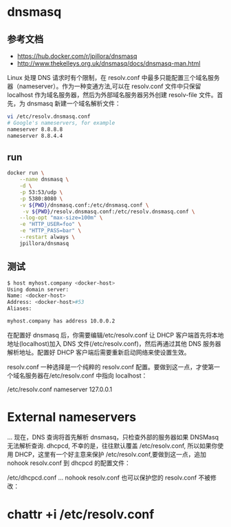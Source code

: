 # dnsmasq

## 参考文档

- https://hub.docker.com/r/jpillora/dnsmasq
- http://www.thekelleys.org.uk/dnsmasq/docs/dnsmasq-man.html

Linux 处理 DNS 请求时有个限制，在 resolv.conf 中最多只能配置三个域名服务器（nameserver）。作为一种变通方法,可以在 resolv.conf 文件中只保留 localhost 作为域名服务器，然后为外部域名服务器另外创建 resolv-file 文件。首先，为 dnsmasq 新建一个域名解析文件：

```sh
vi /etc/resolv.dnsmasq.conf
# Google's nameservers, for example
nameserver 8.8.8.8
nameserver 8.8.4.4
```

## run

```sh
docker run \
    --name dnsmasq \
    -d \
    -p 53:53/udp \
    -p 5380:8080 \
    -v ${PWD}/dnsmasq.conf:/etc/dnsmasq.conf \
     -v ${PWD}/resolv.dnsmasq.conf:/etc/resolv.dnsmasq.conf \
    --log-opt "max-size=100m" \
    -e "HTTP_USER=foo" \
    -e "HTTP_PASS=bar" \
    --restart always \
    jpillora/dnsmasq
```

## 测试

```sh
$ host myhost.company <docker-host>
Using domain server:
Name: <docker-host>
Address: <docker-host>#53
Aliases:

myhost.company has address 10.0.0.2
```

在配置好 dnsmasq 后，你需要编辑/etc/resolv.conf 让 DHCP 客户端首先将本地地址(localhost)加入 DNS 文件(/etc/resolv.conf)，然后再通过其他 DNS 服务器解析地址。配置好 DHCP 客户端后需要重新启动网络来使设置生效。

resolv.conf
一种选择是一个纯粹的 resolv.conf 配置。要做到这一点，才使第一个域名服务器在/etc/resolv.conf 中指向 localhost：

/etc/resolv.conf
nameserver 127.0.0.1

# External nameservers

...
现在，DNS 查询将首先解析 dnsmasq，只检查外部的服务器如果 DNSMasq 无法解析查询. dhcpcd, 不幸的是，往往默认覆盖 /etc/resolv.conf, 所以如果你使用 DHCP，这里有一个好主意来保护 /etc/resolv.conf,要做到这一点，追加 nohook resolv.conf 到 dhcpcd 的配置文件：

/etc/dhcpcd.conf
...
nohook resolv.conf
也可以保护您的 resolv.conf 不被修改：

# chattr +i /etc/resolv.conf
